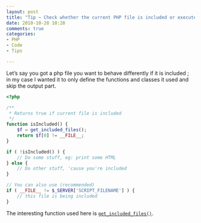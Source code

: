 ```yaml
---
layout: post
title: "Tip ~ Check whether the current PHP file is included or executed"
date: 2010-10-28 10:28
comments: true
categories:
- PHP
- Code
- Tips

---
```


Let’s say you got a php file you want to behave differently if it is included ;
in my case I wanted it to only define the functions and classes it used and skip the output part.

``` php
<?php

/**
 * Returns true if current file is included
 */
function isIncluded() {
    $f = get_included_files();
    return $f[0] != __FILE__;
}

if ( !isIncluded() ) {
    // Do some stuff, eg: print some HTML
} else {
    // Do other stuff, 'cause you're included
}

// You can also use (recommended)
if ( __FILE__ != $_SERVER['SCRIPT_FILENAME'] ) {
    // this file is being included
}
```

The interesting function used here is [`get_included_files()`](http://www.php.net/manual/en/function.get-included-files.php).
